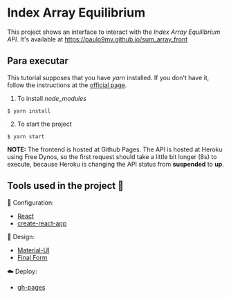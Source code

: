 # Index Array Equilibrium

This project shows an interface to interact with the _Index Array Equilibrium API_. It's available at https://paulo9mv.github.io/sum_array_front

## Para executar
This tutorial supposes that you have _yarn_ installed. If you don't have it, follow the instructions at the [official page](https://classic.yarnpkg.com/pt-BR/docs/install/#windows-stable).

1. To install _node\_modules_
```
$ yarn install
```

2. To start the project
```
$ yarn start
```

**NOTE:** The frontend is hosted at Github Pages. The API is hosted at Heroku using Free Dynos, so the first request should take a little bit longer (8s) to execute, because Heroku is changing the API status from **suspended** to **up**.


## Tools used in the project :paperclip:
:wrench: Configuration:
- [React](https://reactjs.org/)
- [create-react-app](https://create-react-app.dev/)


:art: Design:
- [Material-UI](https://material-ui.com/pt/)
- [Final Form](https://final-form.org/react)


:cloud: Deploy:
- [gh-pages](https://github.com/tschaub/gh-pages)
